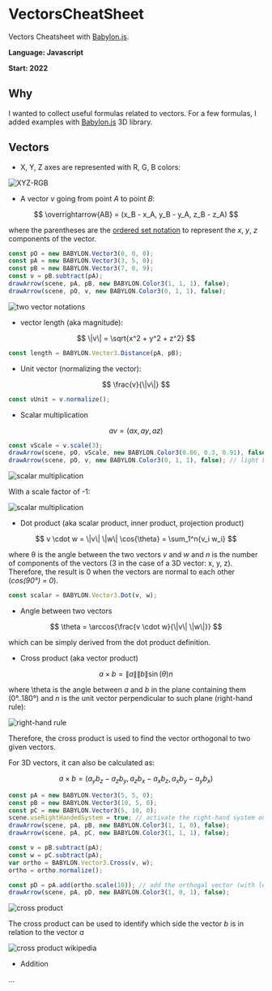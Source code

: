 # VectorsCheatSheet
Vectors Cheatsheet with [Babylon.js](https://www.babylonjs.com/).

**Language: Javascript**

**Start: 2022**

## Why
I wanted to collect useful formulas related to vectors. For a few formulas, I added examples with [Babylon.js](https://www.babylonjs.com/) 3D library.

## Vectors

- X, Y, Z axes are represented with R, G, B colors:

![XYZ-RGB](/images/xyzrgb.jpg)

- A vector _v_ going from point _A_ to point _B_:

$$ \overrightarrow{AB} = (x_B - x_A, y_B - y_A, z_B - z_A) $$ 

where the parentheses are the [ordered set notation](https://en.wikipedia.org/wiki/Vector_notation#Ordered_set_notation) to represent the _x_, _y_, _z_ components of the vector.

```javascript
const pO = new BABYLON.Vector3(0, 0, 0);
const pA = new BABYLON.Vector3(3, 5, 0);
const pB = new BABYLON.Vector3(7, 8, 9);
const v = pB.subtract(pA);
drawArrow(scene, pA, pB, new BABYLON.Color3(1, 1, 1), false);
drawArrow(scene, pO, v, new BABYLON.Color3(0, 1, 1), false);
```

![two vector notations](/images/vector_notation.jpg)

- vector length (aka magnitude):

$$ \|v\| = \sqrt{x^2 + y^2 + z^2} $$ 

```javascript
const length = BABYLON.Vector3.Distance(pA, pB);
```

- Unit vector (normalizing the vector):

$$ \frac{v}{\|v\|} $$ 

```javascript
const vUnit = v.normalize();
```
- Scalar multiplication

$$ av = (ax, ay, az) $$ 

```javascript
const vScale = v.scale(3);
drawArrow(scene, pO, vScale, new BABYLON.Color3(0.86, 0.3, 0.91), false); // purple
drawArrow(scene, pO, v, new BABYLON.Color3(0, 1, 1), false); // light blue
```

![scalar multiplication](/images/scalar_mult.jpg)

With a scale factor of -1:

![scalar multiplication](/images/scalar_mult_min1.jpg)

- Dot product (aka scalar product, inner product, projection product)

$$ v \cdot w = \|v\| \|w\| \cos{\theta} = \sum_1^n{v_i w_i}  $$

where &theta; is the angle between the two vectors _v_ and _w_ and _n_ is the number of components of the vectors (3 in the case of a 3D vector: x, y, z). Therefore, the result is 0 when the vectors are normal to each other (_cos(90°) = 0_).

```javascript
const scalar = BABYLON.Vector3.Dot(v, w);
```

- Angle between two vectors

$$ \theta = \arccos{\frac{v \cdot w}{\|v\| \|w\|}} $$

which can be simply derived from the dot product definition.

- Cross product (aka vector product)

$$ a \times b = \|a\| \|b\| \sin(\theta) n $$

where \theta is the angle between _a_ and _b_ in the plane containing them (0°..180°) and _n_ is the unit vector perpendicular to such plane (right-hand rule):

![right-hand rule](/images/right_hand.jpg)

Therefore, the cross product is used to find the vector orthogonal to two given vectors.

For 3D vectors, it can also be calculated as:

$$ a \times b = (a_y b_z - a_z b_y, a_z b_x - a_x b_z, a_x b_y - a_y b_x) $$

```javascript
const pA = new BABYLON.Vector3(5, 5, 0);
const pB = new BABYLON.Vector3(10, 5, 0);
const pC = new BABYLON.Vector3(5, 10, 0);
scene.useRightHandedSystem = true; // activate the right-hand system on the 3D scene
drawArrow(scene, pA, pB, new BABYLON.Color3(1, 1, 0), false);
drawArrow(scene, pA, pC, new BABYLON.Color3(1, 1, 1), false);

const v = pB.subtract(pA);
const w = pC.subtract(pA);
var ortho = BABYLON.Vector3.Cross(v, w);
ortho = ortho.normalize();

const pD = pA.add(ortho.scale(10)); // add the orthogal vector (with length 10) to pA to obtain the second point
drawArrow(scene, pA, pD, new BABYLON.Color3(1, 0, 1), false);
```

![cross product](/images/cross_product.jpg)

The cross product can be used to identify which side the vector _b_ is in relation to the vector _a_  

![cross product wikipedia](/images/cross_product_wiki.gif)

- Addition

...